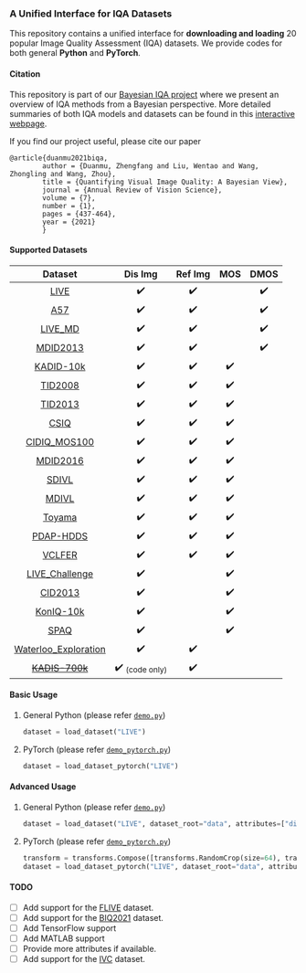 ### A Unified Interface for IQA Datasets

This repository contains a unified interface for **downloading and loading** 20 popular Image Quality Assessment (IQA) datasets. We provide codes for both general **Python** and **PyTorch**.

#### Citation

This repository is part of our [Bayesian IQA project](http://ivc.uwaterloo.ca/research/bayesianIQA/) where we present an overview of IQA methods from a Bayesian perspective. More detailed summaries of both IQA models and datasets can be found in this [interactive webpage](http://ivc.uwaterloo.ca/research/bayesianIQA/).

If you find our project useful, please cite our paper
```
@article{duanmu2021biqa,
        author = {Duanmu, Zhengfang and Liu, Wentao and Wang, Zhongling and Wang, Zhou},
        title = {Quantifying Visual Image Quality: A Bayesian View},
        journal = {Annual Review of Vision Science},
        volume = {7},
        number = {1},
        pages = {437-464},
        year = {2021}
        }
```

#### Supported Datasets

|                                        Dataset                                        |      Dis Img       |      Ref Img       |        MOS         |        DMOS        |
| :-----------------------------------------------------------------------------------: | :----------------: | :----------------: | :----------------: | :----------------: |
|          [LIVE](https://live.ece.utexas.edu/research/quality/subjective.htm)          | :heavy_check_mark: | :heavy_check_mark: |                    | :heavy_check_mark: |
|            [A57](http://vision.eng.shizuoka.ac.jp/mod/page/view.php?id=26)            | :heavy_check_mark: | :heavy_check_mark: |                    | :heavy_check_mark: |
| [LIVE_MD](https://live.ece.utexas.edu/research/Quality/live_multidistortedimage.html) | :heavy_check_mark: | :heavy_check_mark: |                    | :heavy_check_mark: |
|               [MDID2013](https://ieeexplore.ieee.org/document/6879255)                | :heavy_check_mark: | :heavy_check_mark: |                    | :heavy_check_mark: |
|            [KADID-10k](http://database.mmsp-kn.de/kadid-10k-database.html)            | :heavy_check_mark: | :heavy_check_mark: | :heavy_check_mark: |                    |
|                  [TID2008](http://www.ponomarenko.info/tid2008.htm)                   | :heavy_check_mark: | :heavy_check_mark: | :heavy_check_mark: |                    |
|                  [TID2013](http://www.ponomarenko.info/tid2013.htm)                   | :heavy_check_mark: | :heavy_check_mark: | :heavy_check_mark: |                    |
|           [CSIQ](http://vision.eng.shizuoka.ac.jp/mod/page/view.php?id=23)            | :heavy_check_mark: | :heavy_check_mark: | :heavy_check_mark: |                    |
|              [CIDIQ_MOS100](https://www.ntnu.edu/web/colourlab/software)              | :heavy_check_mark: | :heavy_check_mark: | :heavy_check_mark: |                    |
|  [MDID2016](https://www.sciencedirect.com/science/article/abs/pii/S0031320316301911)  | :heavy_check_mark: | :heavy_check_mark: | :heavy_check_mark: |                    |
|           [SDIVL](http://www.ivl.disco.unimib.it/activities/imagequality/)            | :heavy_check_mark: | :heavy_check_mark: | :heavy_check_mark: |                    |
|           [MDIVL](http://www.ivl.disco.unimib.it/activities/imagequality/)            | :heavy_check_mark: | :heavy_check_mark: | :heavy_check_mark: |                    |
|                 [Toyama](http://mict.eng.u-toyama.ac.jp/mictdb.html)                  | :heavy_check_mark: | :heavy_check_mark: | :heavy_check_mark: |                    |
|           [PDAP-HDDS](https://sites.google.com/site/eelab907/zi-liao-ku)              | :heavy_check_mark: | :heavy_check_mark: | :heavy_check_mark: |                    |
|                 [VCLFER](https://www.vcl.fer.hr/quality/vclfer.html)                  | :heavy_check_mark: | :heavy_check_mark: | :heavy_check_mark: |                    |
|     [LIVE_Challenge](https://live.ece.utexas.edu/research/ChallengeDB/index.html)     | :heavy_check_mark: |                    | :heavy_check_mark: |                    |
|               [CID2013](https://zenodo.org/record/2647033#.YDSi73X0kUc)               | :heavy_check_mark: |                    | :heavy_check_mark: |                    |
|            [KonIQ-10k](http://database.mmsp-kn.de/koniq-10k-database.html)            | :heavy_check_mark: |                    | :heavy_check_mark: |                    |
|                        [SPAQ](https://github.com/h4nwei/SPAQ)                         | :heavy_check_mark: |                    | :heavy_check_mark: |                    |
|         [Waterloo_Exploration](https://ece.uwaterloo.ca/~k29ma/exploration/)          | :heavy_check_mark: | :heavy_check_mark: |                    |                    |
|           [<del>KADIS-700k</del>](http://database.mmsp-kn.de/kadid-10k-database.html)            | :heavy_check_mark:  <sub>(code only)</sub> | :heavy_check_mark: |                    |                    |

#### Basic Usage

1. General Python (please refer [```demo.py```](demo.py))

    ```python
    dataset = load_dataset("LIVE")
    ```

2. PyTorch (please refer [```demo_pytorch.py```](demo_pytorch.py))

    ```python
    dataset = load_dataset_pytorch("LIVE")
    ```

#### Advanced Usage

1. General Python (please refer [```demo.py```](demo.py))

    ```python
    dataset = load_dataset("LIVE", dataset_root="data", attributes=["dis_img_path", "dis_type", "ref_img_path", "score"], download=True)
    ```

2. PyTorch (please refer [```demo_pytorch.py```](demo_pytorch.py))

    ```python
    transform = transforms.Compose([transforms.RandomCrop(size=64), transforms.ToTensor()])
    dataset = load_dataset_pytorch("LIVE", dataset_root="data", attributes=["dis_img_path", "dis_type", "ref_img_path", "score"], download=True, transform=transform)
    ```

#### TODO

- [ ] Add support for the [FLIVE](https://github.com/niu-haoran/FLIVE_Database/blob/master/database_prep.ipynb) dataset.
- [ ] Add support for the [BIQ2021](https://github.com/nisarahmedrana/BIQ2021) dataset.
- [ ] Add TensorFlow support
- [ ] Add MATLAB support
- [ ] Provide more attributes if available.
- [ ] Add support for the [IVC](http://ivc.univ-nantes.fr/en/databases/Subjective_Database/) dataset.